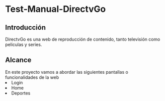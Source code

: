 # Test-Manual-DirectvGo

<h2>Introducción</h2>
DirectvGo es una web de reproducción de contenido, tanto televisión como peliculas y series.


<h2>Alcance</h2>
En este proyecto vamos a abordar las siguientes pantallas o funcionalidades de la web
<li>Login</li>
<li>Home</li>
<li>Deportes</li>

